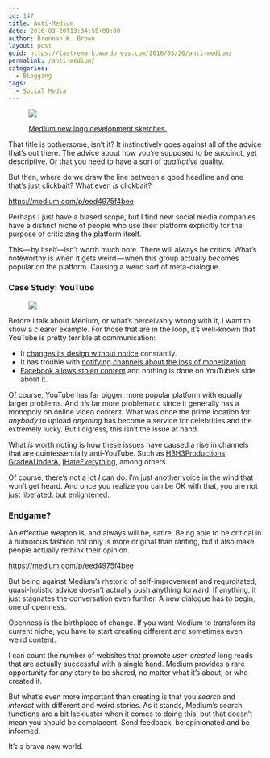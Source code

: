 ```yaml
---
id: 147
title: Anti-Medium
date: 2016-03-20T13:34:55+00:00
author: Brennan K. Brown
layout: post
guid: https://lastremark.wordpress.com/2016/03/20/anti-medium/
permalink: /anti-medium/
categories:
  - Blogging
tags:
  - Social Media
---
```


<figure class="wp-caption"> 

<img data-width="724" data-height="593" src="http://lastremark.files.wordpress.com/2016/03/b27dd-1xywi_zji8usbrfpjjjpifq.jpeg" /> <figcaption class="wp-caption-text"><a href="http://www.itsnicethat.com/news/medium-launch-new-identity" target="_blank" rel="noopener noreferrer">Medium new logo development sketches.</a></figcaption></figure> 

<span>T</span>hat title is bothersome, isn’t it? It instinctively goes against all of the advice that&#8217;s out there. The advice about how you’re supposed to be succinct, yet descriptive. Or that you need to have a sort of _qualitative_ quality.

But then, where do we draw the line between a good headline and one that’s just clickbait? What even _is_ clickbait?

<!--more-->

<https://medium.com/p/eed4975f4bee>

Perhaps I just have a biased scope, but I find new social media companies have a distinct niche of people who use their platform explicitly for the purpose of criticizing the platform itself.

This — by itself—isn’t worth much note. There will always be critics. What’s noteworthy is when it gets weird — when this group actually becomes popular on the platform. Causing a weird sort of meta-dialogue.



### Case Study: YouTube
<figure> 

<img data-width="592" data-height="362" src="http://lastremark.files.wordpress.com/2016/03/01e1d-1sfmhnll87y2l1cf2msbqsa.png" />  
</figure> 

<span>B</span>efore I talk about Medium, or what’s perceivably wrong with it, I want to show a clearer example. For those that are in the loop, it’s well-known that YouTube is pretty terrible at communication:

  * It <a href="https://www.change.org/p/youtube-please-stop-the-new-2013-channel-designs-youtube-ytcreators" target="_blank" rel="noopener noreferrer">changes its design without notice</a> constantly.
  * It has trouble with <a href="https://www.youtube.com/watch?v=bC3NIdiZF_E" target="_blank" rel="noopener noreferrer">notifying channels about the loss of monetization</a>.
  * <a href="https://www.youtube.com/watch?v=t7tA3NNKF0Q" target="_blank" rel="noopener noreferrer">Facebook allows stolen content</a> and nothing is done on YouTube’s side about it.

Of course, YouTube has far bigger, more popular platform with equally larger problems. And it’s far more problematic since it generally has a monopoly on online video content. What was once the prime location for _anybody_ to upload _anything_ has become a service for celebrities and the extremely lucky. But I digress, this isn’t the issue at hand.

What _is_ worth noting is how these issues have caused a rise in channels that are quintessentially anti-YouTube. Such as <a href="https://www.youtube.com/user/h3h3Productions" target="_blank" rel="noopener noreferrer">H3H3Productions</a>, <a href="https://www.youtube.com/user/GradeAUnderA" target="_blank" rel="noopener noreferrer">GradeAUnderA</a>, <a href="https://www.youtube.com/user/IHEOfficial" target="_blank" rel="noopener noreferrer">IHateEverything</a>, among others.

Of course, there’s not a lot _I_ can do. I’m just another voice in the wind that won’t get heard. And once you realize you can be OK with that, you are not just liberated, but <a href="https://medium.com/@brennanbrown/into-the-void-dd7b8df175e6#.e0z3mtdk0" target="_blank" rel="noopener noreferrer">enlightened</a>.



### Endgame?

An effective weapon is, and always will be, satire. Being able to be critical in a humorous fashion not only is more original than ranting, but it also make people actually rethink their opinion.

<https://medium.com/p/eed4975f4bee>

<span>B</span>ut being against Medium’s rhetoric of self-improvement and regurgitated, quasi-holistic advice doesn’t actually push anything forward. If anything, it just stagnates the conversation even further. A new dialogue has to begin, one of openness.

Openness is the birthplace of change. If you want Medium to transform its current niche, you have to start creating different and sometimes even weird content.

I can count the number of websites that promote _user-created_ long reads that are actually successful with a single hand. Medium provides a rare opportunity for any story to be shared, no matter what it’s about, or who created it.

But what’s even more important than creating is that you _search_ and _interact_ with different and weird stories. As it stands, Medium’s search functions are a bit lackluster when it comes to doing this, but that doesn’t mean you should be complacent. Send feedback, be opinionated and be informed.

It’s a brave new world.
